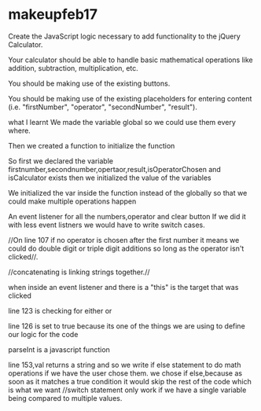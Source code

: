 # makeupfeb17
Create the JavaScript logic necessary to add functionality to the jQuery Calculator.

Your calculator should be able to handle basic mathematical operations like addition, subtraction, multiplication, etc.

You should be making use of the existing buttons.

You should be making use of the existing placeholders for entering content (i.e. "firstNumber", "operator", "secondNumber", "result").

what I learnt
We made the variable global so we could use them every where.

Then we created a function to initialize
the function


So first we declared the variable firstnumber,secondnumber,opertaor,result,isOperatorChosen and isCalculator exists then we initialized the value of the variables

We initialized the var inside the function instead of the globally so that we could make multiple operations happen

An event listener for all the numbers,operator and clear button
If we did it with less event listners we would have to write switch cases.

//On line 107
if no operator is chosen after the first number it means we could do double digit or triple digit additions so long as the operator isn't clicked//.

//concatenating is linking strings together.//

when inside an event listener and there is a "this" is the target that was clicked

line 123 is checking for either or 

line 126 is set to true because its one of the things we are using to define our logic for the code

parseInt is a javascript function

line 153,val returns a string and so we write if else statement to do math operations if we have the user chose them.
we chose if else,because as soon as it matches a true condition it would skip the rest of the code which is what we want 
//switch statement only work if we have a single variable being compared to multiple values.












